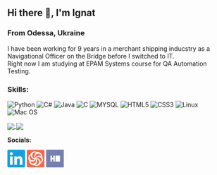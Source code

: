 
## Hi there 👋, I'm Ignat
### From Odessa, Ukraine


I have been working for 9 years in a merchant shipping inducstry as a Navigational Officer on the Bridge before I switched to IT.\
Right now I am studying at EPAM Systems course for QA Automation Testing.

### **Skills:**
![Python](https://img.shields.io/badge/Python-14354C?style=for-the-badge&logo=python&logoColor=white)
![C#](https://img.shields.io/badge/c%23-%23239120.svg?style=for-the-badge&logo=c-sharp&logoColor=white)
![Java](https://img.shields.io/badge/java-%23ED8B00.svg?style=for-the-badge&logo=java&logoColor=white)
![C](https://img.shields.io/badge/c-%2300599C.svg?style=for-the-badge&logo=c&logoColor=white)
![MYSQL](https://img.shields.io/badge/MySQL-00000F?style=for-the-badge&logo=mysql&logoColor=white)
![HTML5](https://img.shields.io/badge/html5-%23E34F26.svg?style=for-the-badge&logo=html5&logoColor=white)
![CSS3](https://img.shields.io/badge/css3-%231572B6.svg?style=for-the-badge&logo=css3&logoColor=white)
![Linux](https://img.shields.io/badge/Linux-FCC624?style=for-the-badge&logo=linux&logoColor=black)
![Mac OS](https://img.shields.io/badge/mac%20os-000000?style=for-the-badge&logo=macos&logoColor=F0F0F0)

<a href=#>
  <img align="center" src="https://github-readme-stats.vercel.app/api/top-langs/?username=IgnatikVodichka&show_icons=true&theme=tokyonight" />
</a>
<a href=#>
  <img align="center" src="https://github-readme-stats.vercel.app/api?username=IgnatikVodichka&show_icons=true&theme=tokyonight" />
</a>

**Socials:**

[<img src='https://github.com/IgnatikVodichka/IgnatikVodichka/blob/main/linkedin.svg' style="color: green;" alt='linkedin' height='40'>](https://www.linkedin.com/in/ignat-katrechko/)  [<img src='https://github.com/IgnatikVodichka/IgnatikVodichka/blob/main/codewars.svg' alt='codewars' height='40'>](https://www.codewars.com/users/IgnatikVodichka)
[<img src='https://github.com/IgnatikVodichka/IgnatikVodichka/blob/main/hackerrank.svg' alt='hackerrank' height='40'>](https://www.hackerrank.com/ignat136)
## 
